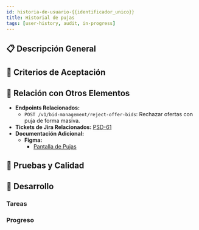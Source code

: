 ```yaml
---
id: historia-de-usuario-{{identificador_unico}}
title: Historial de pujas
tags: [user-history, audit, in-progress]
---
```


## 📋 Descripción General

## 🎯 Criterios de Aceptación

## 🔗 Relación con Otros Elementos

- **Endpoints Relacionados:**
  - `POST /v1/bid-management/reject-offer-bids`: Rechazar ofertas con puja de forma masiva.
- **Tickets de Jira Relacionados:** [PSD-61](https://novaly-team.atlassian.net/browse/PSD-61)
- **Documentación Adicional:**
  - **Figma:**
    - [Pantalla de Pujas](https://www.figma.com/design/7h5bUXzvQMQYmOc7jNNm4b/Subastas-UI?node-id=1403-112377&t=5MoQ2l3kLeBH0D8j-4)

## 🧪 Pruebas y Calidad

## 🚀 Desarrollo

### Tareas

### Progreso
